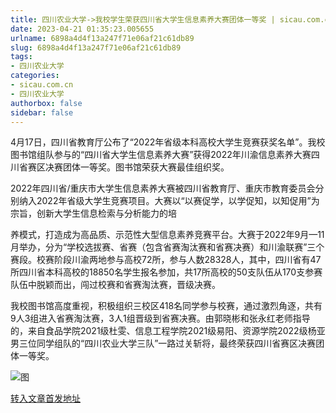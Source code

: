 ```yaml
---
title: 四川农业大学->我校学生荣获四川省大学生信息素养大赛团体一等奖 | sicau.com.cn
date: 2023-04-21 01:35:23.005655
urlname: 6898a4d4f13a247f71e06af21c61db89
slug: 6898a4d4f13a247f71e06af21c61db89
tags: 
- 四川农业大学
categories:
- sicau.com.cn
- 四川农业大学
authorbox: false
sidebar: false
---
```

4月17日，四川省教育厅公布了“2022年省级本科高校大学生竞赛获奖名单”。我校图书馆组队参与的“四川省大学生信息素养大赛”获得2022年川渝信息素养大赛四川省赛区决赛团体一等奖。图书馆荣获大赛最佳组织奖。

2022年四川省/重庆市大学生信息素养大赛被四川省教育厅、重庆市教育委员会分别纳入2022年省级大学生竞赛项目。大赛以“以赛促学，以学促知，以知促用”为宗旨，创新大学生信息检索与分析能力的培
<!--more-->
养模式，打造成为高品质、示范性大型信息素养竞赛平台。大赛于2022年9月—11月举办，分为“学校选拔赛、省赛（包含省赛淘汰赛和省赛决赛）和川渝联赛”三个赛段。校赛阶段川渝两地参与高校72所，参与人数28328人，其中，四川省有47所四川省本科高校的18850名学生报名参加，共17所高校的50支队伍从170支参赛队伍中脱颖而出，闯过校赛和省赛淘汰赛，晋级决赛。

我校图书馆高度重视，积极组织三校区418名同学参与校赛，通过激烈角逐，共有9人3组进入省赛淘汰赛，3人1组晋级到省赛决赛。由郭晓彬和张永红老师指导的，来自食品学院2021级杜雯、信息工程学院2021级易阳、资源学院2022级杨亚男三位同学组队的“四川农业大学三队”一路过关斩将，最终荣获四川省赛区决赛团体一等奖。

![图](https://news.sicau.edu.cn/__local/B/6A/F7/99C7D421A1D87FF94B3B34A5D9F_126D824F_D5759.png)

[转入文章首发地址](https://news.sicau.edu.cn/info/1078/71883.htm)